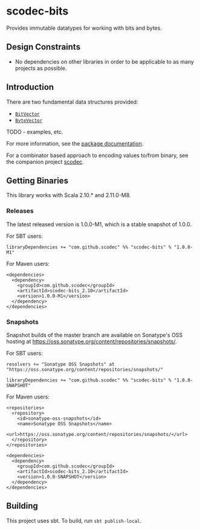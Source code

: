 scodec-bits
===========

Provides immutable datatypes for working with bits and bytes.

Design Constraints
------------------
 - No dependencies on other libraries in order to be applicable to as many projects as possible.

Introduction
------------

There are two fundamental data structures provided:
 - [`BitVector`](src/main/scala/scodec/bits/BitVector.scala)
 - [`ByteVector`](src/main/scala/scodec/bits/ByteVector.scala)

TODO - examples, etc.

For more information, see the [package documentation](src/main/scala/scodec/bits/package.scala).

For a combinator based approach to encoding values to/from binary, see the companion project [scodec](https://github.com/scodec/scodec).

Getting Binaries
----------------

This library works with Scala 2.10.* and 2.11.0-M8.

### Releases

The latest released version is 1.0.0-M1, which is a stable snapshot of 1.0.0.

For SBT users:

    libraryDependencies += "com.github.scodec" %% "scodec-bits" % "1.0.0-M1"


For Maven users:

    <dependencies>
      <dependency>
        <groupId>com.github.scodec</groupId>
        <artifactId>scodec-bits_2.10</artifactId>
        <version>1.0.0-M1</version>
      </dependency>
    </dependencies>


### Snapshots

Snapshot builds of the master branch are available on Sonatype's OSS hosting at https://oss.sonatype.org/content/repositories/snapshots/.

For SBT users:

    resolvers += "Sonatype OSS Snapshots" at "https://oss.sonatype.org/content/repositories/snapshots/"

    libraryDependencies += "com.github.scodec" %% "scodec-bits" % "1.0.0-SNAPSHOT"


For Maven users:

    <repositories>
      <repository>
        <id>sonatype-oss-snapshots</id>
        <name>Sonatype OSS Snapshots</name>
        <url>https://oss.sonatype.org/content/repositories/snapshots/</url>
      </repository>
    </repositories>

    <dependencies>
      <dependency>
        <groupId>com.github.scodec</groupId>
        <artifactId>scodec-bits_2.10</artifactId>
        <version>1.0.0-SNAPSHOT</version>
      </dependency>
    </dependencies>

Building
--------

This project uses sbt. To build, run `sbt publish-local`.
